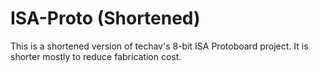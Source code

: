 # ISA-Proto (Shortened)
This is a shortened version of techav's 8-bit ISA Protoboard project. It is shorter mostly to reduce fabrication cost.
